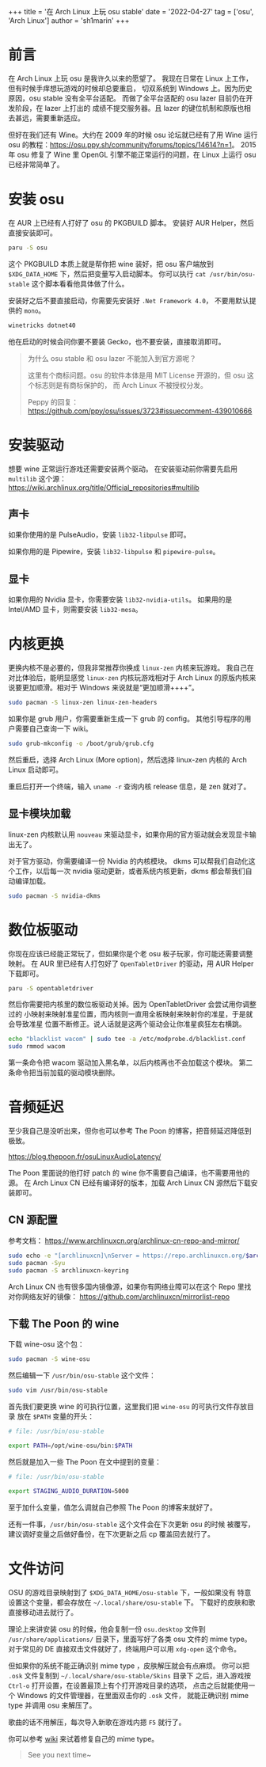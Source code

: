 +++
title = '在 Arch Linux 上玩 osu stable'
date = '2022-04-27'
tag = ['osu', 'Arch Linux']
author = 'sh1marin'
+++
# 前言

在 Arch Linux 上玩 osu 是我许久以来的愿望了。
我现在日常在 Linux 上工作，但有时候手痒想玩游戏的时候却总要重启，
切双系统到 Windows 上。因为历史原因，osu stable 没有全平台适配。
而做了全平台适配的 osu lazer 目前仍在开发阶段，在 lazer 上打出的
成绩不提交服务器。且 lazer 的键位机制和原版也相去甚远，需要重新适应。

但好在我们还有 Wine。大约在 2009 年的时候 osu 论坛就已经有了用 Wine
运行 osu 的教程：<https://osu.ppy.sh/community/forums/topics/14614?n=1>。
2015 年 osu 修复了 Wine 里 OpenGL 引擎不能正常运行的问题，在 Linux
上运行 osu 已经非常简单了。

# 安装 osu

在 AUR 上已经有人打好了 osu 的 PKGBUILD 脚本。
安装好 AUR Helper，然后直接安装即可。

```bash
paru -S osu
```

这个 PKGBUILD 本质上就是帮你把 wine 装好，把 osu 客户端放到
`$XDG_DATA_HOME` 下，然后把变量写入启动脚本。
你可以执行 `cat /usr/bin/osu-stable` 这个脚本看看他具体做了什么。

安装好之后不要直接启动，你需要先安装好 `.Net Framework 4.0`，
不要用默认提供的 `mono`。

```bash
winetricks dotnet40
```

他在启动的时候会问你要不要装 Gecko，也不要安装，直接取消即可。

> 为什么 osu stable 和 osu lazer 不能加入到官方源呢？
>
> 这里有个商标问题。osu 的软件本体是用 MIT License 开源的，但 osu 这个标志则是有商标保护的，
> 而 Arch Linux 不被授权分发。
>
> Peppy 的回复： https://github.com/ppy/osu/issues/3723#issuecomment-439010666

# 安装驱动

想要 wine 正常运行游戏还需要安装两个驱动。
在安装驱动前你需要先启用 `multilib` 这个源：
<https://wiki.archlinux.org/title/Official_repositories#multilib>

## 声卡

如果你使用的是
PulseAudio，安装 `lib32-libpulse` 即可。

如果你用的是 Pipewire，安装 `lib32-libpulse` 和 `pipewire-pulse`。

## 显卡

如果你用的 Nvidia 显卡，你需要安装 `lib32-nvidia-utils`。
如果用的是 Intel/AMD 显卡，则需要安装 `lib32-mesa`。

# 内核更换

更换内核不是必要的，但我非常推荐你换成 `linux-zen` 内核来玩游戏。
我自己在对比体验后，能明显感觉 `linux-zen` 内核玩游戏相对于 Arch Linux
的原版内核来说要更加顺滑。相对于 Windows 来说就是“更加顺滑++++”。

```bash
sudo pacman -S linux-zen linux-zen-headers
```

如果你是 grub 用户，你需要重新生成一下 grub 的 config。
其他引导程序的用户需要自己查询一下 wiki。

```bash
sudo grub-mkconfig -o /boot/grub/grub.cfg
```

然后重启，选择 Arch Linux (More option)，然后选择 linux-zen 内核的 Arch Linux 启动即可。

重启后打开一个终端，输入 `uname -r` 查询内核 release 信息，是 zen 就对了。

## 显卡模块加载

linux-zen 内核默认用 `nouveau` 来驱动显卡，如果你用的官方驱动就会发现显卡输出无了。

对于官方驱动，你需要编译一份 Nvidia 的内核模块。
dkms 可以帮我们自动化这个工作，以后每一次 nvidia 驱动更新，或者系统内核更新，dkms
都会帮我们自动编译加载。

```bash
sudo pacman -S nvidia-dkms
```

# 数位板驱动

你现在应该已经能正常玩了，但如果你是个老 osu 板子玩家，你可能还需要调整映射。
在 AUR 里已经有人打包好了 `OpenTabletDriver` 的驱动，用 AUR Helper 下载即可。

```bash
paru -S opentabletdriver
```

然后你需要把内核里的数位板驱动关掉。因为 OpenTabletDriver 会尝试用你调整过的
小映射来映射准星位置，而内核则一直用全板映射来映射你的准星，于是就会导致准星
位置不断修正。说人话就是这两个驱动会让你准星疯狂左右横跳。

```bash
echo "blacklist wacom" | sudo tee -a /etc/modprobe.d/blacklist.conf
sudo rmmod wacom
```

第一条命令把 wacom 驱动加入黑名单，以后内核再也不会加载这个模块。
第二条命令把当前加载的驱动模块删除。

# 音频延迟

至少我自己是没听出来，但你也可以参考 The Poon 的博客，把音频延迟降低到极致。

<https://blog.thepoon.fr/osuLinuxAudioLatency/>

The Poon 里面说的他打好 patch 的 wine 你不需要自己编译，也不需要用他的源。
在 Arch Linux CN 已经有编译好的版本，加载 Arch Linux CN 源然后下载安装即可。

## CN 源配置

参考文档： <https://www.archlinuxcn.org/archlinux-cn-repo-and-mirror/>

```bash
sudo echo -e "[archlinuxcn]\nServer = https://repo.archlinuxcn.org/$arch" >> /etc/pacman.conf
sudo pacman -Syu
sudo pacman -S archlinuxcn-keyring
```

Arch Linux CN 也有很多国内镜像源，如果你有网络业障可以在这个 Repo 里找
对你网络友好的镜像： <https://github.com/archlinuxcn/mirrorlist-repo>

## 下载 The Poon 的 wine

下载 wine-osu 这个包：

```bash
sudo pacman -S wine-osu
```

然后编辑一下 `/usr/bin/osu-stable` 这个文件：

```bash
sudo vim /usr/bin/osu-stable
```

首先我们要更换 wine 的可执行位置，这里我们把 `wine-osu` 的可执行文件存放目录
放在 `$PATH` 变量的开头：

```bash
# file: /usr/bin/osu-stable

export PATH=/opt/wine-osu/bin:$PATH
```

然后就是加入一些 The Poon 在文中提到的变量：

```bash
# file: /usr/bin/osu-stable

export STAGING_AUDIO_DURATION=5000
```

至于加什么变量，值怎么调就自己参照 The Poon 的博客来就好了。

还有一件事，`/usr/bin/osu-stable` 这个文件会在下次更新 osu 的时候
被覆写，建议调好变量之后做好备份，在下次更新之后 cp 覆盖回去就行了。

# 文件访问

OSU 的游戏目录映射到了 `$XDG_DATA_HOME/osu-stable` 下，一般如果没有
特意设置这个变量，都会存放在 `~/.local/share/osu-stable` 下。
下载好的皮肤和歌直接移动进去就行了。

理论上来讲安装 osu 的时候，他会复制一份 `osu.desktop` 文件到
`/usr/share/applications/` 目录下，里面写好了各类 osu 文件的 mime type。
对于常见的 DE 直接双击文件就好了，终端用户可以用 `xdg-open` 这个命令。

但如果你的系统不能正确识别 mime type ，皮肤解压就会有点麻烦。
你可以把 `.osk` 文件复制到 `~/.local/share/osu-stable/Skins` 目录下
之后，进入游戏按 `Ctrl-o` 打开设置，在设置最顶上有个打开游戏目录的选项，
点击之后就能使用一个 Windows 的文件管理器，在里面双击你的 `.osk` 文件，
就能正确识别 mime type 并调用 osu 来解压了。

歌曲的话不用解压，每次导入新歌在游戏内摁 `F5` 就行了。

你可以参考 [wiki](https://wiki.archlinux.org/title/XDG_MIME_Applications)
来试着修复自己的 mime type。

> See you next time~
